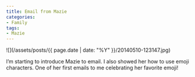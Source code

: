```yaml
---
title: Email from Mazie
categories:
- Family
tags:
- Mazie
---
```


![](/assets/posts/{{ page.date | date: "%Y" }}/20140510-123147.jpg)
  



I’m starting to introduce Mazie to email. I also showed her how to use emoji characters. One of her first emails to me celebrating her favorite emoji!
